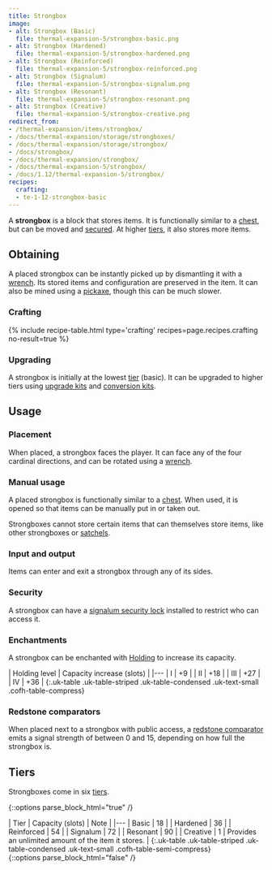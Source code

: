 ```yaml
---
title: Strongbox
image:
- alt: Strongbox (Basic)
  file: thermal-expansion-5/strongbox-basic.png
- alt: Strongbox (Hardened)
  file: thermal-expansion-5/strongbox-hardened.png
- alt: Strongbox (Reinforced)
  file: thermal-expansion-5/strongbox-reinforced.png
- alt: Strongbox (Signalum)
  file: thermal-expansion-5/strongbox-signalum.png
- alt: Strongbox (Resonant)
  file: thermal-expansion-5/strongbox-resonant.png
- alt: Strongbox (Creative)
  file: thermal-expansion-5/strongbox-creative.png
redirect_from:
- /thermal-expansion/items/strongbox/
- /docs/thermal-expansion/storage/strongboxes/
- /docs/thermal-expansion/storage/strongbox/
- /docs/strongbox/
- /docs/thermal-expansion/strongbox/
- /docs/thermal-expansion-5/strongbox/
- /docs/1.12/thermal-expansion-5/strongbox/
recipes:
  crafting:
  - te-1-12-strongbox-basic
---
```


A **strongbox** is a block that stores items. It is functionally similar to a
[chest](https://minecraft.gamepedia.com/Chest), but can be moved and
[secured](/docs/1.12/thermal-foundation/signalum-security-lock/). At higher [tiers](#tiers), it also
stores more items.


Obtaining
---------

A placed strongbox can be instantly picked up by dismantling it with a
[wrench](/docs/1.12/wrenches/). Its stored items and configuration are preserved in
the item. It can also be mined using a
[pickaxe](https://minecraft.gamepedia.com/Pickaxe), though this can be much
slower.

### Crafting
{% include recipe-table.html type='crafting' recipes=page.recipes.crafting no-result=true %}

### Upgrading
A strongbox is initially at the lowest [tier](#tiers) (basic). It can be
upgraded to higher tiers using [upgrade kits](/docs/1.12/thermal-foundation/upgrade-kits/) and
[conversion kits](/docs/1.12/thermal-foundation/conversion-kits/).


Usage
-----

### Placement
When placed, a strongbox faces the player. It can face any of the four cardinal
directions, and can be rotated using a [wrench](/docs/1.12/wrenches/).

### Manual usage
A placed strongbox is functionally similar to a
[chest](https://minecraft.gamepedia.com/Chest). When used, it is opened so that
items can be manually put in or taken out.

Strongboxes cannot store certain items that can themselves store items, like
other strongboxes or [satchels](/docs/1.12/thermal-expansion/satchel/).

### Input and output
Items can enter and exit a strongbox through any of its sides.

### Security
A strongbox can have a [signalum security lock](/docs/1.12/thermal-foundation/signalum-security-lock/)
installed to restrict who can access it.

### Enchantments
A strongbox can be enchanted with [Holding](/docs/1.12/cofh-core/holding/) to increase its
capacity.

| Holding level | Capacity increase (slots) |
|---
| I | +9 |
| II | +18 |
| III | +27 |
| IV | +36 |
{:.uk-table .uk-table-striped .uk-table-condensed .uk-text-small .cofh-table-compress}

### Redstone comparators
When placed next to a strongbox with public access, a [redstone
comparator](https://minecraft.gamepedia.com/Redstone_Comparator) emits a signal
strength of between 0 and 15, depending on how full the strongbox is.


Tiers
-----

Strongboxes come in six [tiers](/docs/1.12/thermal-foundation/tiers/).

{::options parse_block_html="true" /}
<div class="uk-overflow-container">
| Tier | Capacity (slots) | Note |
|---
| Basic | 18 |
| Hardened | 36 |
| Reinforced | 54 |
| Signalum | 72 |
| Resonant | 90 |
| Creative | 1 | Provides an unlimited amount of the item it stores. |
{:.uk-table .uk-table-striped .uk-table-condensed .uk-text-small .cofh-table-semi-compress}
</div>
{::options parse_block_html="false" /}

